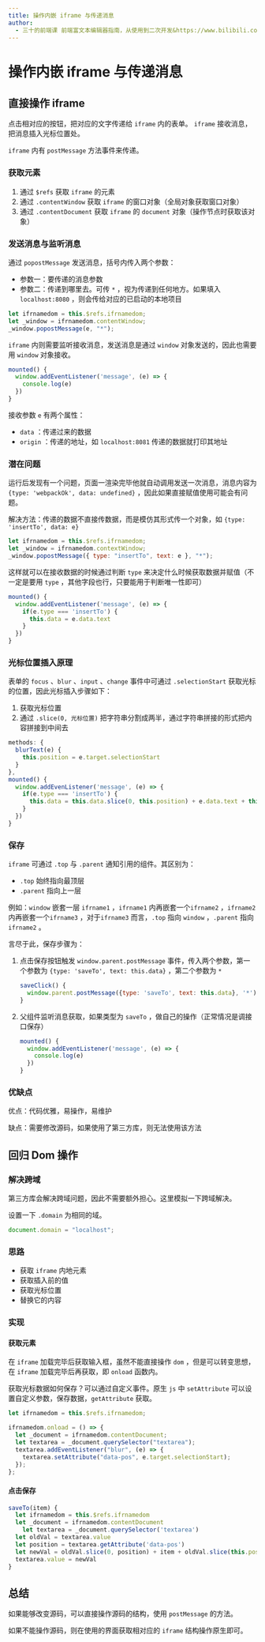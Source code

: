 ```yaml
---
title: 操作内嵌 iframe 与传递消息
author:
  - 三十的前端课 前端富文本编辑器指南，从使用到二次开发&https://www.bilibili.com/video/BV1Ms4y1M78h/
---
```


# 操作内嵌 iframe 与传递消息

## 直接操作 iframe

点击相对应的按钮，把对应的文字传递给 `iframe` 内的表单。 `iframe` 接收消息，把消息插入光标位置处。

`iframe` 内有 `postMessage` 方法事件来传递。

### 获取元素

1. 通过 `$refs` 获取 `iframe` 的<word text="DOM" />元素
2. 通过 `.contentWindow` 获取 `iframe` 的窗口对象（全局对象获取窗口对象）
3. 通过 `.contentDocument` 获取 `iframe` 的 `document` 对象（操作节点时获取该对象）

### 发送消息与监听消息

通过 `popostMessage` 发送消息，括号内传入两个参数：

- 参数一：要传递的消息参数
- 参数二：传递到哪里去。可传 `*` ，视为传递到任何地方。如果填入 `localhost:8080` ，则会传给对应的已启动的本地项目

```js
let ifrnamedom = this.$refs.ifrnamedom;
let _window = ifrnamedom.contentWindow;
_window.popostMessage(e, "*");
```

`iframe` 内则需要监听接收消息，发送消息是通过 `window` 对象发送的，因此也需要用 `window` 对象接收。

```js
mounted() {
  window.addEventListener('message', (e) => {
    console.log(e)
  })
}
```

接收参数 `e` 有两个属性：

- `data` ：传递过来的数据
- `origin` ：传递的地址，如 `localhost:8081` 传递的数据就打印其地址

### 潜在问题

运行后发现有一个问题，页面一渲染完毕他就自动调用发送一次消息，消息内容为 `{type: 'webpackOk', data: undefined}` ，因此如果直接赋值使用可能会有问题。

解决方法：传递的数据不直接传数据，而是模仿其形式传一个对象，如 `{type: 'insertTo', data: e}`

```js
let ifrnamedom = this.$refs.ifrnamedom;
let _window = ifrnamedom.contextWindow;
_window.popostMessage({ type: "insertTo", text: e }, "*");
```

这样就可以在接收数据的时候通过判断 `type` 来决定什么时候获取数据并赋值（不一定是要用 `type` ，其他字段也行，只要能用于判断唯一性即可）

```js
mounted() {
  window.addEventListener('message', (e) => {
    if(e.type === 'insertTo') {
      this.data = e.data.text
    }
  })
}
```

### 光标位置插入原理

表单的 `focus` 、`blur` 、`input` 、`change` 事件中可通过 `.selectionStart` 获取光标的位置，因此光标插入步骤如下：

1. 获取光标位置
2. 通过 `.slice(0, 光标位置)` 把字符串分割成两半，通过字符串拼接的形式把内容拼接到中间去

```js
methods: {
  blurText(e) {
    this.position = e.target.selectionStart
  }
},
mounted() {
  window.addEvenListener('message', (e) => {
    if(e.type === 'insertTo') {
      this.data = this.data.slice(0, this.position) + e.data.text + this.data.slice(this.position)
    }
  })
}
```

### 保存

`iframe` 可通过 `.top` 与 `.parent` 通知引用的组件。其区别为：

- `.top` 始终指向最顶层
- `.parent` 指向上一层

例如：`window` 嵌套一层 `ifrname1` ，`ifrname1` 内再嵌套一个`ifrname2` ，`ifrname2` 内再嵌套一个`ifrname3` ，对于`ifrname3` 而言，`.top` 指向 `window` ，`.parent` 指向`ifrname2` 。

言尽于此，保存步骤为：

1. 点击保存按钮触发 `window.parent.postMessage` 事件，传入两个参数，第一个参数为 `{type: 'saveTo', text: this.data}` ，第二个参数为 `*`

   ```js
   saveClick() {
     window.parent.postMessage({type: 'saveTo', text: this.data}, '*')
   }
   ```

2. 父组件监听消息获取，如果类型为 `saveTo` ，做自己的操作（正常情况是调接口保存）

   ```js
   mounted() {
     window.addEventListener('message', (e) => {
       console.log(e)
     })
   }
   ```

### 优缺点

优点：代码优雅，易操作，易维护

缺点：需要修改源码，如果使用了第三方库，则无法使用该方法

## 回归 Dom 操作

### 解决跨域

第三方库会解决跨域问题，因此不需要额外担心。这里模拟一下跨域解决。

设置一下 `.domain` 为相同的域。

```js
document.domain = "localhost";
```

### 思路

- 获取 `iframe` 内地元素
- 获取插入前的值
- 获取光标位置
- 替换它的内容

### 实现

#### 获取元素

在 `iframe` 加载完毕后获取输入框，虽然不能直接操作 `dom` ，但是可以转变思想，在 `iframe` 加载完毕后再获取，即 `onload` 函数内。

获取光标数据如何保存？可以通过自定义事件。原生 `js` 中 `setAttribute` 可以设置自定义参数，保存数据，`getAttribute` 获取。

```js
let ifrnamedom = this.$refs.ifrnamedom;

ifrnamedom.onload = () => {
  let _document = ifrnamedom.contentDocument;
  let textarea = _document.querySelector("textarea");
  textarea.addEventListener("blur", (e) => {
    textarea.setAttribute("data-pos", e.target.selectionStart);
  });
};
```

#### 点击保存

```js
saveTo(item) {
  let ifrnamedom = this.$refs.ifrnamedom
  let _document = ifrnamedom.contentDocument
	let textarea = _document.querySelector('textarea')
  let oldVal = textarea.value
  let position = textarea.getAttribute('data-pos')
  let newVal = oldVal.slice(0, position) + item + oldVal.slice(this.position)
  textarea.value = newVal
}
```

## 总结

如果能够改变源码，可以直接操作源码的<word text="DOM" />结构，使用 `postMessage` 的方法。

如果不能操作源码，则在使用的界面获取相对应的 `iframe` 结构操作原生<word text="DOM" />即可。
